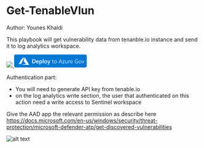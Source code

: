 # Get-TenableVlun

Author: Younes Khaldi


This playbook will get vulnerability data from tenanble.io instance and send it to log analytics workspace.


<a href="https://portal.azure.com/#create/Microsoft.Template/uri/https%3A%2F%2Fraw.githubusercontent.com%2FYaniv-Shasha%2FSentinel%2Fmaster%2FPlaybooks%2FGet-TenableVlun%2Fazuredeploy.json" target="_blank">
    <img src="https://aka.ms/deploytoazurebutton"/>
</a>
<a href="https://portal.azure.us/#create/Microsoft.Template/uri/https%3A%2F%2Fraw.githubusercontent.com%2FYaniv-Shasha%2FSentinel%2Fmaster%2FPlaybooks%2FGet-TenableVlun%2Fazuredeploy.json" target="_blank">
<img src="https://raw.githubusercontent.com/Azure/azure-quickstart-templates/master/1-CONTRIBUTION-GUIDE/images/deploytoazuregov.png"/>
</a>

Authentication part:

- You will need to generate API key from tenable.io 
- on the log analytics write section, the user that authenticated on this action need a write access to Sentinel workspace

Give the AAD app the relevant permission as describe here https://docs.microsoft.com/en-us/windows/security/threat-protection/microsoft-defender-atp/get-discovered-vulnerabilities



![alt text](https://raw.githubusercontent.com/Yaniv-Shasha/Sentinel/master/Playbooks/Get-MDATP-TVMData/pics/1.png
)<br><br>
